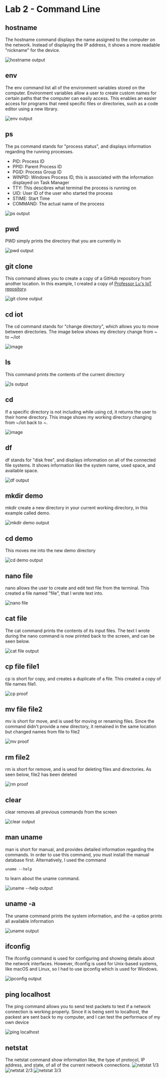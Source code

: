 # Lab 2 - Command Line

## hostname
The hostname command displays the name assigned to the computer on the network. Instead of displaying the IP address, it shows a more readable "nickname" for the device.

![hostname output](https://github.com/user-attachments/assets/8c4c0b77-6a78-4f40-970f-001e94b8182f)

## env
The env command list all of the environment variables stored on the computer. Environment variables allow a user to create custom names for certain paths that the computer can easily access. This enables an easier access for programs that need specific files or directories, such as a code editor using a new library.

![env output](https://github.com/user-attachments/assets/fd138fb9-9a29-4231-ae46-6c9bc8c54671)

## ps
The ps command stands for "process status", and displays information regarding the running processes.
- PID: Process ID
- PPID: Parent Process ID
- PGID: Process Group ID
- WINPID: Windows Process ID, this is associated with the information displayed on Task Manager
- TTY: This descibres what terminal the process is running on
- UID: User ID of the user who started the process
- STIME: Start Time
- COMMAND: The actual name of the process
  
![ps output](https://github.com/user-attachments/assets/75b02310-44a1-4505-a0a4-e84dc10aaf26)

## pwd
PWD simply prints the directory that you are currently in

![pwd output](https://github.com/user-attachments/assets/899a2606-b2e0-47e5-947e-8d9b18795b65)


## git clone
This command allows you to create a copy of a GitHub repository from another location. In this example, I created a copy of [Professor Lu's IoT repository](https://github.com/kevinwlu/iot.git).

![git clone output](https://github.com/user-attachments/assets/fe202e3e-b18b-431d-9d7c-590326f213f1)

## cd iot
The cd command stands for "change directory", which allows you to move between directories. The image below shows my directory change from ~ to ~/iot

![image](https://github.com/user-attachments/assets/9b764752-da9a-43a2-b162-e3d5f5531ee1)

## ls
This command prints the contents of the current directory

![ls output](https://github.com/user-attachments/assets/82cf5275-60a5-454f-bfea-c13c8a50e3ca)

## cd
If a specific directory is not including while using cd, it returns the user to their home directory. This image shows my working directory changing from ~/iot back to ~.

![image](https://github.com/user-attachments/assets/0a8d69d9-3487-4fcc-84f5-c656396682d7)

## df
df stands for "disk free", and displays information on all of the connected file systems. It shows information like the system name, used space, and available space.

![df output](https://github.com/user-attachments/assets/9bc35a0a-034c-42cf-a68e-5f310c1cd22f)

## mkdir demo
mkdir create a new directory in your current working directory, in this example called demo.

![mkdir demo output](https://github.com/user-attachments/assets/978a6da4-0db5-4829-acbc-0ad45c22e2ff)

## cd demo
This moves me into the new demo directory

![cd demo output](https://github.com/user-attachments/assets/0c3e5eba-c304-4561-8146-c56f09fc5204)


## nano file
nano allows the user to create and edit text file from the terminal. This created a file named "file", that I wrote text into.

![nano file](https://github.com/user-attachments/assets/5852e45e-eee3-40e6-b17c-9f616167b659)

## cat file
The cat command prints the contents of its input files. The text I wrote during the nano command is now printed back to the screen, and can be seen below.

![cat file output](https://github.com/user-attachments/assets/f95b0bc6-dea7-411d-b17a-169c098f9b38)

## cp file file1
cp is short for copy, and creates a duplicate of a file. This created a copy of file names file1.

![cp proof](https://github.com/user-attachments/assets/2193572a-e711-47be-92bb-e61b5d732d5c)

## mv file file2
mv is short for move, and is used for moving or renaming files. Since the command didn't provide a new directory, it remained in the same location but changed names from file to file2

![mv proof](https://github.com/user-attachments/assets/9f30cbe1-024a-458d-9103-e71d5893ad99)

## rm file2
rm is short for remove, and is uesd for deleting files and directories. As seen below, file2 has been deleted

![rm proof](https://github.com/user-attachments/assets/629fb099-f3ec-4e57-9c28-fc660fb45804)

## clear
clear removes all previous commands from the screen

![clear output](https://github.com/user-attachments/assets/f6f5b14c-ea18-40ee-b162-c3eb14e4d9e7)

## man uname
man is short for manual, and provides detailed information regarding the commands. In order to use this command, you must install the manual database first. Alternatively, I used the command 
```console
uname --help
```
to learn about the uname command.

![uname --help output](https://github.com/user-attachments/assets/717ffb87-d5f6-427a-bf27-df7342acfbeb)

## uname -a
The uname command prints the system information, and the -a option prints all available information

![uname output](https://github.com/user-attachments/assets/ed41f554-5875-4b64-b1d7-c20fa0a96af0)

## ifconfig
The ifconfig command is used for configuring and showing details about the network interfaces. However, ifconfig is used for Unix-based systems, like macOS and Linux, so I had to use ipconfig which is used for Windows.

![ipconfig output](https://github.com/user-attachments/assets/e81015d1-121b-4eb4-a8b7-cb5f31fc38af)

## ping localhost
The ping command allows you to send test packets to test if a network connection is working properly. Since it is being sent to localhost, the packest are sent back to my computer, and I can test the performace of my own device

![ping localhost](https://github.com/user-attachments/assets/5d2298eb-c03a-48f0-abdb-de530e20e86f)

## netstat
The netstat command show information like, the type of protocol, IP address, and state, of all of the current network connections.
![netstat 1/3](https://github.com/user-attachments/assets/6176c684-f870-4551-a32f-f6d9ba381cae)
![netstat 2/3](https://github.com/user-attachments/assets/e45a19bb-4985-48a6-b299-7fa64298fda5)
![netstat 3/3](https://github.com/user-attachments/assets/a6083064-3acf-442b-a239-ac1df8dbbf7d)

